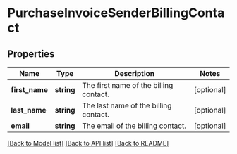 # PurchaseInvoiceSenderBillingContact

## Properties
Name | Type | Description | Notes
------------ | ------------- | ------------- | -------------
**first_name** | **string** | The first name of the billing contact. | [optional] 
**last_name** | **string** | The last name of the billing contact. | [optional] 
**email** | **string** | The email of the billing contact. | [optional] 

[[Back to Model list]](../README.md#documentation-for-models) [[Back to API list]](../README.md#documentation-for-api-endpoints) [[Back to README]](../README.md)


